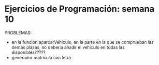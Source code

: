 # Ejercicios de Programación: semana 10

PROBLEMAS:

* en la funcion aparcarVehiculo, en la parte en la que se comprueban las demás plazas, no debería añadir el vehículo en todas las disponibles?????
* generador matrícula con letra


  
                        

